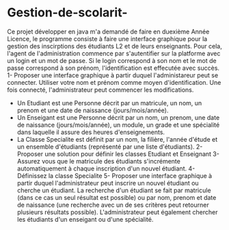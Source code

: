 # Gestion-de-scolarit-
Ce projet développer en java m'a demandé de faire en duexième Année Licence, le programme consiste à faire une interface graphique pour la gestion des inscirptions des étudiants L2 et de leurs enseignants.
Pour cela, l'agent de l'administration commence par s'autentifier sur la platforme avec un login et un
mot de passe. Si le login correspond à son nom et le mot de passe correspond à son prénom,
l'identification est effecutée avec succès.
1- Proposer une interface graphique à partir duquel l'administareur peut se connecter. Utiliser votre
nom et prénom comme moyen d'identification.
Une fois connecté, l'administrateur peut commencer les modifications.
- Un Etudiant est une Personne décrit par un matricule, un nom, un prenom et une date de naissance
(jours/mois/année).
- Un Enseigant est une Personne décrit par un nom, un prenom, une date de naissance
(jours/mois/année), un module, un grade et une spécialité dans laquelle il assure des heures
d'enseignements.
- La Classe Specialite est définit par un nom, la filière, l'année d'étude et un ensemble d'étudiants
(représenté par une liste d'étudiants).
2- Proposer une solution pour définir les classes Etudiant et Enseignant
3- Assurez vous que le matricule des étudiants s'incrémente automatiquement à chaque inscription
d'un nouvel étudiant.
4- Définissez la classe Specialite
5- Proposer une interface graphique à partir duquel l'administrateur peut inscrire un nouvel étudiant
ou cherche un étudiant. La recherche d'un étudiant se fait par matricule (dans ce cas un seul résultat
est possible) ou par nom, prenom et date de naissance (une recherche avec un de ses critères peut
retourner plusieurs résultats possible). L'administrateur peut également chercher les étudiants d'un
enseigant ou d'une spécialité.
